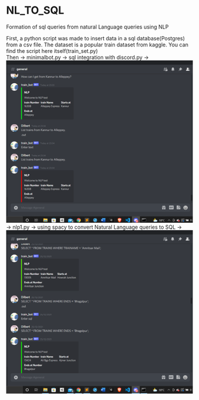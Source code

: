 # NL_TO_SQL
Formation of sql queries from natural Language queries using NLP

First, a python script was made to insert data in a sql database(Postgres) from a csv file. The dataset is a popular train dataset from kaggle. You can find the script here itself(train_set.py)
<br />
Then -> minimalbot.py -> sql integration with discord.py -> ![SQL integration with discord](https://github.com/Dil8ert/NL_TO_SQL/blob/main/2022-01-01%20(3).png)
     -> nlp1.py -> using spacy to convert Natural Language queries to SQL -> ![NLP](https://github.com/Dil8ert/NL_TO_SQL/blob/main/2022-01-01%20(2).png)
